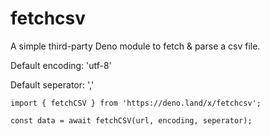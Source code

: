 # fetchcsv
A simple third-party Deno module to fetch &amp; parse a csv file.

Default encoding: 'utf-8'

Default seperator: ','


```
import { fetchCSV } from 'https://deno.land/x/fetchcsv';

const data = await fetchCSV(url, encoding, seperator);
```
